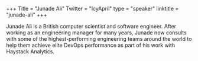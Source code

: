 +++
Title = "Junade Ali"
Twitter = "IcyApril"
type = "speaker"
linktitle = "junade-ali"
+++

Junade Ali is a British computer scientist and software engineer. After working as an engineering manager for many years, Junade now consults with some of the highest-performing engineering teams around the world to help them achieve elite DevOps performance as part of his work with Haystack Analytics.